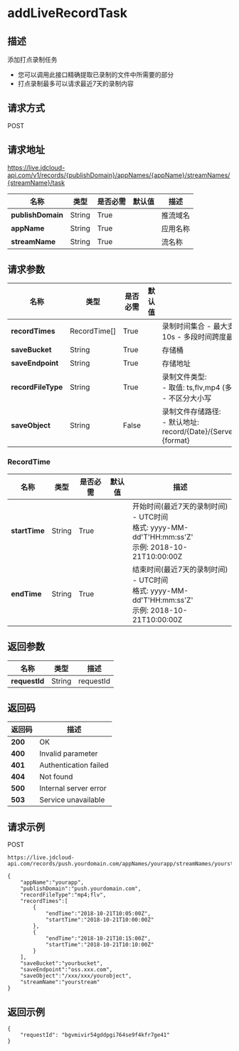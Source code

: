 # addLiveRecordTask


## 描述
添加打点录制任务
- 您可以调用此接口精确提取已录制的文件中所需要的部分
- 打点录制最多可以请求最近7天的录制内容


## 请求方式
POST

## 请求地址
https://live.jdcloud-api.com/v1/records/{publishDomain}/appNames/{appName}/streamNames/{streamName}/task

|名称|类型|是否必需|默认值|描述|
|---|---|---|---|---|
|**publishDomain**|String|True| |推流域名|
|**appName**|String|True| |应用名称|
|**streamName**|String|True| |流名称|

## 请求参数
|名称|类型|是否必需|默认值|描述|
|---|---|---|---|---|
|**recordTimes**|RecordTime[]|True| |录制时间集合 - 最大支持10段,多段合并成一个文件 - 多段时间跨度最小不能小于10s - 多段时间跨度最大不能超过8小时|
|**saveBucket**|String|True| |存储桶|
|**saveEndpoint**|String|True| |存储地址|
|**recordFileType**|String|True| |录制文件类型:<br>- 取值: ts,flv,mp4 (多种类型之前用;隔开)<br>- 不区分大小写<br>|
|**saveObject**|String|False| |录制文件存储路径:<br>- 默认地址: record/{Date}/{ServerId}/{AppName}/{StreamName}/{StartTime}_{EndTime}.{format}<br>|

### RecordTime
|名称|类型|是否必需|默认值|描述|
|---|---|---|---|---|
|**startTime**|String|True| |开始时间(最近7天的录制时间)<br>- UTC时间<br>  格式: yyyy-MM-dd'T'HH:mm:ss'Z'<br>  示例: 2018-10-21T10:00:00Z<br>|
|**endTime**|String|True| |结束时间(最近7天的录制时间)<br>- UTC时间<br>  格式: yyyy-MM-dd'T'HH:mm:ss'Z'<br>  示例: 2018-10-21T10:00:00Z<br>|

## 返回参数
|名称|类型|描述|
|---|---|---|
|**requestId**|String|requestId|


## 返回码
|返回码|描述|
|---|---|
|**200**|OK|
|**400**|Invalid parameter|
|**401**|Authentication failed|
|**404**|Not found|
|**500**|Internal server error|
|**503**|Service unavailable|

## 请求示例
POST
```
https://live.jdcloud-api.com/records/push.yourdomain.com/appNames/yourapp/streamNames/yourstream/task
```


```
{
    "appName":"yourapp",
    "publishDomain":"push.yourdomain.com",
    "recordFileType":"mp4;flv",
    "recordTimes":[
        {
            "endTime":"2018-10-21T10:05:00Z",
            "startTime":"2018-10-21T10:00:00Z"
        },
        {
            "endTime":"2018-10-21T10:15:00Z",
            "startTime":"2018-10-21T10:10:00Z"
        }
    ],
    "saveBucket":"yourbucket",
    "saveEndpoint":"oss.xxx.com",
    "saveObject":"/xxx/xxx/yourobject",
    "streamName":"yourstream"
}
```

## 返回示例
```
{
    "requestId": "bgvmivir54gddpgi764se9f4kfr7ge41"
}
```
